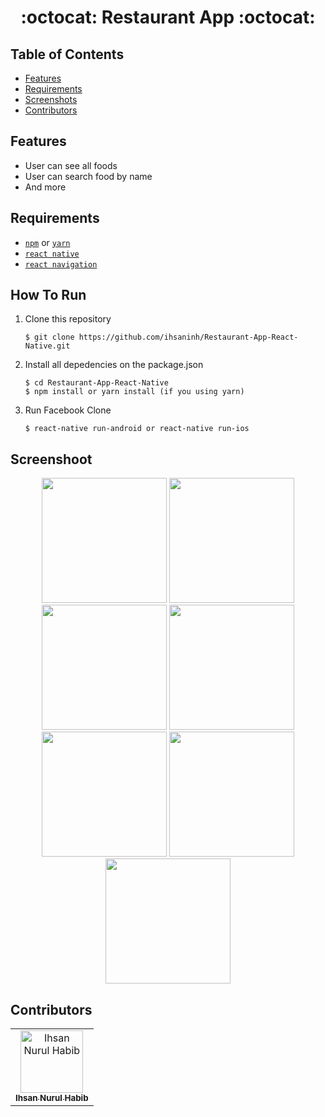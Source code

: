 <h1 align="center">:octocat: Restaurant App :octocat:</h1>

## Table of Contents

- [Features](#features)
- [Requirements](#requirements)
- [Screenshots](#screenshots)
- [Contributors](#contributors)


## Features
* User can see all foods
* User can search food by name
* And more

## Requirements
* [`npm`](https://www.npmjs.com/get-npm) or [`yarn`](https://yarnpkg.com/) 
* [`react native`](https://facebook.github.io/react-native)
* [`react navigation`](https://reactnavigation.org/)


## How To Run

1. Clone this repository
   ```
   $ git clone https://github.com/ihsaninh/Restaurant-App-React-Native.git
   ```
2. Install all depedencies on the package.json
   ```
   $ cd Restaurant-App-React-Native
   $ npm install or yarn install (if you using yarn)
   ```
3. Run Facebook Clone
   ```
   $ react-native run-android or react-native run-ios
   ```

## Screenshoot
<div align="center">
    <img width="200" src="https://github.com/ihsaninh/fb-clone-react-native/blob/master/screenshots/LOGIN.png">   
    <img width="200" src="https://github.com/ihsaninh/fb-clone-react-native/blob/master/screenshots/FEED.png">  
    <img width="200" src="https://github.com/ihsaninh/fb-clone-react-native/blob/master/screenshots/FRIENDLIST.png">    
    <img width="200" src="https://github.com/ihsaninh/fb-clone-react-native/blob/master/screenshots/ADDSTATUS.png">   
    <img width="200" src="https://github.com/ihsaninh/fb-clone-react-native/blob/master/screenshots/MARKETPLACE.png">   
    <img width="200" src="https://github.com/ihsaninh/fb-clone-react-native/blob/master/screenshots/MORESETTING.png">   
    <img width="200" src="https://github.com/ihsaninh/fb-clone-react-native/blob/master/screenshots/NOTIFICATION.png">   
</div>


## Contributors
<center>
  <table>
    <tr>
      <td align="center">
        <a href="https://github.com/ihsaninh">
          <img width="100" src="https://avatars0.githubusercontent.com/u/24758414?s=460&v=4" alt="Ihsan Nurul Habib"><br/>
          <sub><b>Ihsan Nurul Habib</b></sub>
        </a>
      </td>
    </tr>
  </table>
</center>

